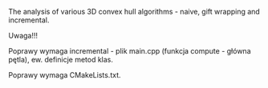 The analysis of various 3D convex hull algorithms - naive, gift wrapping and incremental.


Uwaga!!!

Poprawy wymaga incremental - plik main.cpp (funkcja compute - główna pętla), ew. definicje metod klas.

Poprawy wymaga CMakeLists.txt.
